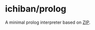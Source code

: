 # ichiban/prolog

A minimal prolog interpreter based on [ZIP](http://www.softwarepreservation.org/projects/prolog/lisbon/lpw83/p74-Bowen.pdf).

